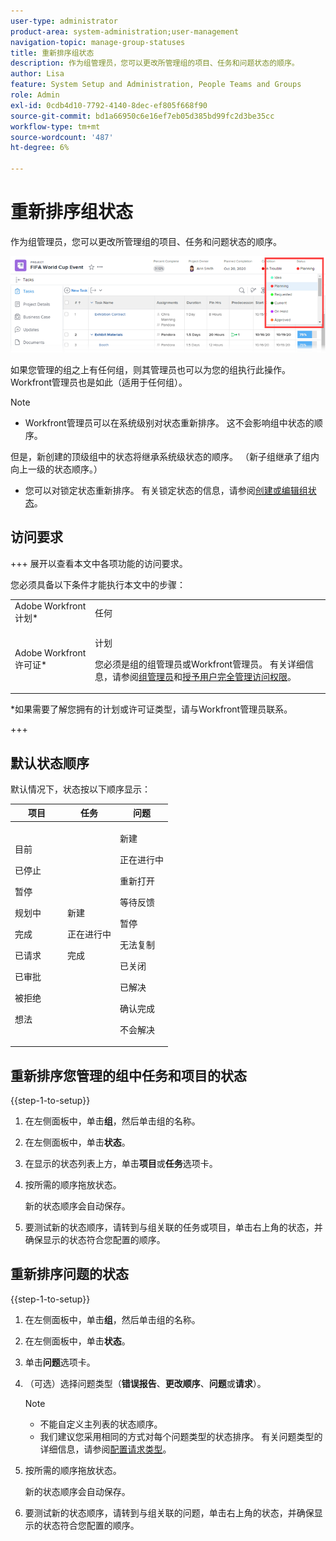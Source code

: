 ```yaml
---
user-type: administrator
product-area: system-administration;user-management
navigation-topic: manage-group-statuses
title: 重新排序组状态
description: 作为组管理员，您可以更改所管理组的项目、任务和问题状态的顺序。
author: Lisa
feature: System Setup and Administration, People Teams and Groups
role: Admin
exl-id: 0cdb4d10-7792-4140-8dec-ef805f668f90
source-git-commit: bd1a66950c6e16ef7eb05d385bd99fc2d3be35cc
workflow-type: tm+mt
source-wordcount: '487'
ht-degree: 6%

---
```


# 重新排序组状态

作为组管理员，您可以更改所管理组的项目、任务和问题状态的顺序。

<!--
The system version of this snippet mentions a single group because a sysadmin call also reorder statuses there. Group admin version of this article is still needed.
-->

![](assets/statuses.png)

如果您管理的组之上有任何组，则其管理员也可以为您的组执行此操作。 Workfront管理员也是如此（适用于任何组）。

>[!NOTE]
>
>* Workfront管理员可以在系统级别对状态重新排序。 这不会影响组中状态的顺序。
>
>  但是，新创建的顶级组中的状态将继承系统级状态的顺序。 （新子组继承了组内向上一级的状态顺序。）
>
>* 您可以对锁定状态重新排序。 有关锁定状态的信息，请参阅[创建或编辑组状态](../../../administration-and-setup/manage-groups/manage-group-statuses/create-or-edit-a-group-status.md)。
>

## 访问要求

+++ 展开以查看本文中各项功能的访问要求。

您必须具备以下条件才能执行本文中的步骤：

<table style="table-layout:auto"> 
 <col> 
 <col> 
 <tbody> 
  <tr> 
   <td role="rowheader">Adobe Workfront计划* </td> 
   <td>任何</td> 
  </tr> 
  <tr data-mc-conditions="SnippetConditions-wf-groups.groups"> 
   <td role="rowheader">Adobe Workfront许可证*</td> 
   <td> <p>计划 </p> <p>您必须是组的组管理员或Workfront管理员。 有关详细信息，请参阅<a href="../../../administration-and-setup/manage-groups/group-roles/group-administrators.md" class="MCXref xref">组管理员</a>和<a href="../../../administration-and-setup/add-users/configure-and-grant-access/grant-a-user-full-administrative-access.md" class="MCXref xref">授予用户完全管理访问权限</a>。</p> </td> 
  </tr> 
 </tbody> 
</table>

&#42;如果需要了解您拥有的计划或许可证类型，请与Workfront管理员联系。

+++

## 默认状态顺序

默认情况下，状态按以下顺序显示：

<table style="table-layout:auto"> 
 <col> 
 <col> 
 <col> 
 <thead> 
  <tr> 
   <th width="33.33%">项目</th> 
   <th width="33.33%">任务</th> 
   <th width="33.33%">问题</th> 
  </tr> 
 </thead> 
 <tbody> 
  <tr> 
   <td> 
     <p>目前</p> 
     <p>已停止</p> 
     <p> 暂停 </p> 
     <p> 规划中 </p> 
     <p> 完成 </p> 
     <p> 已请求 </p> 
     <p> 已审批 </p> 
     <p> 被拒绝 </p> 
     <p> 想法 </p> 
   </td> 
   <td> 
     <p>新建</p> 
     <p>正在进行中</p> 
     <p>完成</p> 
   </td> 
   <td> 
     <p>新建</p> 
     <p>正在进行中</p> 
     <p>重新打开</p> 
     <p>等待反馈</p> 
     <p>暂停</p> 
     <p>无法复制</p> 
     <p>已关闭</p> 
     <p>已解决</p> 
     <p>确认完成</p> 
     <p>不会解决</p> 
   </td> 
  </tr> 
 </tbody> 
</table>

## 重新排序您管理的组中任务和项目的状态

{{step-1-to-setup}}

1. 在左侧面板中，单击&#x200B;**组**，然后单击组的名称。
1. 在左侧面板中，单击&#x200B;**状态**。
1. 在显示的状态列表上方，单击&#x200B;**项目**&#x200B;或&#x200B;**任务**&#x200B;选项卡。

1. 按所需的顺序拖放状态。

   新的状态顺序会自动保存。

1. 要测试新的状态顺序，请转到与组关联的任务或项目，单击右上角的状态，并确保显示的状态符合您配置的顺序。

## 重新排序问题的状态

{{step-1-to-setup}}

1. 在左侧面板中，单击&#x200B;**组**，然后单击组的名称。
1. 在左侧面板中，单击&#x200B;**状态**。
1. 单击&#x200B;**问题**&#x200B;选项卡。
1. （可选）选择问题类型（**错误报告**、**更改顺序**、**问题**&#x200B;或&#x200B;**请求**）。

   >[!NOTE]
   >
   >* 不能自定义主列表的状态顺序。
   >* 我们建议您采用相同的方式对每个问题类型的状态排序。 有关问题类型的详细信息，请参阅[配置请求类型](../../../administration-and-setup/set-up-workfront/configure-system-defaults/configure-request-types.md)。

1. 按所需的顺序拖放状态。

   新的状态顺序会自动保存。

1. 要测试新的状态顺序，请转到与组关联的问题，单击右上角的状态，并确保显示的状态符合您配置的顺序。
